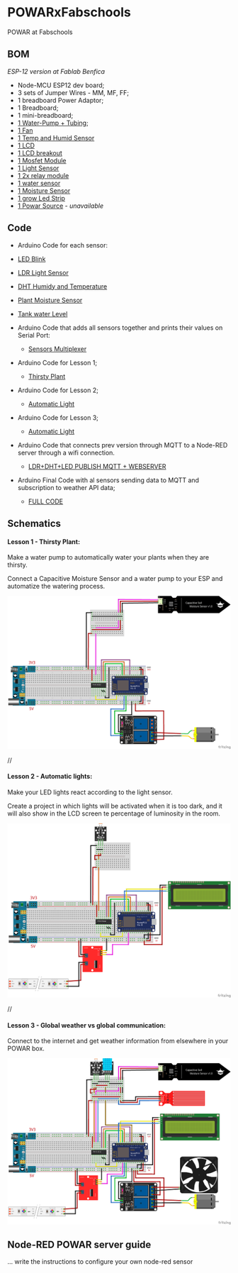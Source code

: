 # POWARxFabschools
POWAR at Fabschools

## BOM
*ESP-12 version at Fablab Benfica*

- Node-MCU ESP12 dev board;
- 3 sets of Jumper Wires - MM, MF, FF;
- 1 breadboard Power Adaptor;
- 1 Breadboard;
- 1 mini-breadboard;
- [1 Water-Pump + Tubing](https://www.amazon.es/-/pt/gp/product/B08BZBN29C/ref=ppx_od_dt_b_asin_title_s00?ie=UTF8&psc=1);
- [1 Fan]()
- [1 Temp and Humid Sensor](https://www.amazon.es/-/pt/gp/product/B07TSF94KD/ref=ppx_od_dt_b_asin_title_s00?ie=UTF8&psc=1)
- [1 LCD]()
- [1 LCD breakout]()
- [1 Mosfet Module]()
- [1 Light Sensor]()
- [1 2x relay module]()
- [1 water sensor]()
- [1 Moisture Sensor](https://www.amazon.es/-/pt/gp/product/B07V6M5C4H/ref=ppx_od_dt_b_asin_title_s00?ie=UTF8&psc=1)
- [1 grow Led Strip]()
- [1 Powar Source]() - *unavailable*



## Code

-  Arduino Code for each sensor:
  - [LED Blink](https://github.com/Fablab-Benfica/POWARxFabschools/tree/main/ArduinoCode/NEW%20CODES/SENSORS/01%20POWAR-LED_Blink/POWAR-LED_Blink)
  - [LDR Light Sensor](https://github.com/Fablab-Benfica/POWARxFabschools/tree/main/ArduinoCode/NEW%20CODES/SENSORS/02%20POWAR-LDRwMAP)
  - [DHT Humidy and Temperature](https://github.com/Fablab-Benfica/POWARxFabschools/tree/main/ArduinoCode/NEW%20CODES/SENSORS/03%20POWAR-DHT/POWAR-DHT)
  - [Plant Moisture Sensor](https://github.com/Fablab-Benfica/POWARxFabschools/tree/main/ArduinoCode/NEW%20CODES/SENSORS/04%20POWAR-MOISTURE)
  - [Tank water Level](https://github.com/Fablab-Benfica/POWARxFabschools/tree/main/ArduinoCode/NEW%20CODES/SENSORS/05%20POWAR-TANKLEVELwMAP/POWAR-TANKLEVELwMAP)


- Arduino Code that adds all sensors together and prints their values on Serial Port:
  - [Sensors Multiplexer](https://github.com/Fablab-Benfica/POWARxFabschools/tree/main/ArduinoCode/NEW%20CODES/MULTIPLEXER%20FULL%20SENSORS%20READ/POWAR-MUX_UNIFIED_SENSORS_READ)


- Arduino Code for Lesson 1;
  - [Thirsty Plant](https://github.com/Fablab-Benfica/POWARxFabschools/tree/main/ArduinoCode/NEW%20CODES/MULTIPLEXER%20FULL%20SENSORS%20READ/POWAR-MUX_UNIFIED_SENSORS_READ)


- Arduino Code for Lesson 2;
  - [Automatic Light](https://github.com/Fablab-Benfica/POWARxFabschools/tree/main/ArduinoCode/NEW%20CODES/EXPERIMENTS_1-2/EXP02.3%20POWAR-LDR%2BDIM%2BLCD)


- Arduino Code for Lesson 3;
  - [Automatic Light](https://github.com/Fablab-Benfica/POWARxFabschools/tree/main/ArduinoCode/NEW%20CODES/EXPERIMENTS_1-2/EXP02.3%20POWAR-LDR%2BDIM%2BLCD)



- Arduino Code that connects prev version through MQTT to a Node-RED server through a wifi connection.
  - [LDR+DHT+LED PUBLISH MQTT + WEBSERVER](https://github.com/Fablab-Benfica/POWARxFabschools/tree/main/ArduinoCode/NEW%20CODES/NETWORKING/WIFI_MQTT_LDR_DHT-COMPLETE)



- Arduino Final Code with al sensors sending data to MQTT and subscription to weather API data;
  - [FULL CODE](https://github.com/Fablab-Benfica/POWARxFabschools/tree/main/ArduinoCode/NEW%20CODES/FINAL%20CODE/POWAR_FINAL_CODE_ESP8266)


## Schematics

#### Lesson 1 - Thirsty Plant:

Make a water pump to automatically water your plants when they are thirsty.

Connect a Capacitive Moisture Sensor and a water pump to your ESP and automatize the watering process.


![thristy plant connections](Schematics/EXPERIMENTS/EXP1-POWAR-MOIST-PUMP.png)

//



#### Lesson 2 - Automatic lights:

Make your LED lights react according to the light sensor.

Create a project in which lights will be activated when it is too dark, and it will also show in the LCD screen te percentage of luminosity in the room.

![LDR connection](Schematics/EXPERIMENTS/EXP2-POWAR-LDR-LIGHT-LCD.png)

//


#### Lesson 3 - Global weather vs global communication:

Connect to the internet and get weather information from elsewhere in your POWAR box.

![Go Full POWAR](Schematics/POWAR-FULL.png)


## Node-RED POWAR server guide

... write the instructions to configure your own node-red sensor

